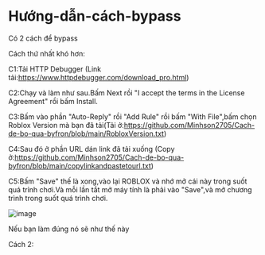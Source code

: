 # Hướng-dẫn-cách-bypass
Có 2 cách để bypass

Cách thứ nhất khó hơn:

C1:Tải HTTP Debugger (Link tải:https://www.httpdebugger.com/download_pro.html)

C2:Chạy và làm như sau.Bấm Next rồi "I accept the terms in the License Agreement" rồi bấm Install.

C3:Bấm vào phần "Auto-Reply" rồi "Add Rule" rồi bấm "With File",bấm chọn Roblox Version mà bạn đã tải(Tải ở:https://github.com/Minhson2705/Cach-de-bo-qua-byfron/blob/main/RobloxVersion.txt)

C4:Sau đó ở phần URL dán link đã tải xuống (Copy ở:https://github.com/Minhson2705/Cach-de-bo-qua-byfron/blob/main/copylinkandpastetourl.txt)

C5:Bấm "Save" thế là xong,vào lại ROBLOX và nhớ mở cái này trong suốt quá trỉnh chơi.Và mỗi lần tắt mở máy tính là phải vào "Save",và mở chương trình trong suốt quá trình chơi.

![image](https://github.com/Minhson2705/Cach-de-bo-qua-byfron/assets/91005596/1371f68b-ed76-479a-ba79-c2c0fed69f41)

Nếu bạn làm đúng nó sẽ như thế này

Cách 2:

